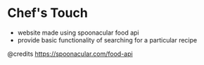 # Chef's Touch

- website made using spoonacular food api
- provide basic functionality of searching for a particular recipe

@credits https://spoonacular.com/food-api
